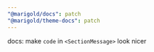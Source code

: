 ```yaml
---
"@marigold/docs": patch
"@marigold/theme-docs": patch
---
```


docs: make `code` in `<SectionMessage>` look nicer

